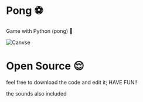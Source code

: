 # Pong ⚽
Game with Python (pong) 🎉

![Canvse](https://user-images.githubusercontent.com/71466151/107048382-8f9a1e00-67d1-11eb-80b7-cc0c212196f4.png)

# Open Source 😌
feel free to download the code and edit it; HAVE FUN!!

the sounds also included
